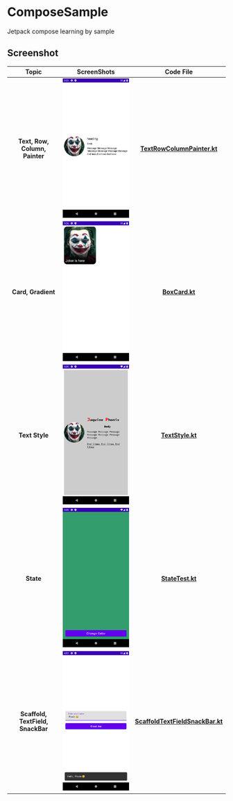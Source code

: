 # ComposeSample
Jetpack compose learning by sample

## Screenshot

|Topic|ScreenShots|Code File|
|:---:|:---:|:---:|
|**Text, Row, Column, Painter**|<img src="https://github.com/pravinlondhe/ComposeSample/blob/master/screenshots/text_row_column_painter.png?raw=true" width="300"/>|**[TextRowColumnPainter.kt](https://github.com/pravinlondhe/ComposeSample/blob/master/app/src/main/java/com/prl/android/composesample/TextRowColumnPainter.kt)**|
|**Card, Gradient**|<img src="https://github.com/pravinlondhe/ComposeSample/blob/master/screenshots/card_box_gradient.png?raw=true" width="300"/>|**[BoxCard.kt](https://github.com/pravinlondhe/ComposeSample/blob/master/app/src/main/java/com/prl/android/composesample/BoxCard.kt)**|
|**Text Style**|<img src="https://github.com/pravinlondhe/ComposeSample/blob/master/screenshots/text_style.png?raw=true" width="300"/>|**[TextStyle.kt](https://github.com/pravinlondhe/ComposeSample/blob/master/app/src/main/java/com/prl/android/composesample/TextStyle.kt)**|
|**State**|<img src="https://github.com/pravinlondhe/ComposeSample/blob/master/screenshots/maintain_state.png?raw=true" width="300"/>|**[StateTest.kt](https://github.com/pravinlondhe/ComposeSample/blob/master/app/src/main/java/com/prl/android/composesample/StateTest.kt)**|
|**Scaffold, TextField, SnackBar**|<img src="https://github.com/pravinlondhe/ComposeSample/blob/master/screenshots/scaffold_textField_snackbar.png?raw=true" width="300"/>|**[ScaffoldTextFieldSnackBar.kt](https://github.com/pravinlondhe/ComposeSample/blob/master/app/src/main/java/com/prl/android/composesample/ScaffoldTextFieldSnackBar.kt)**|